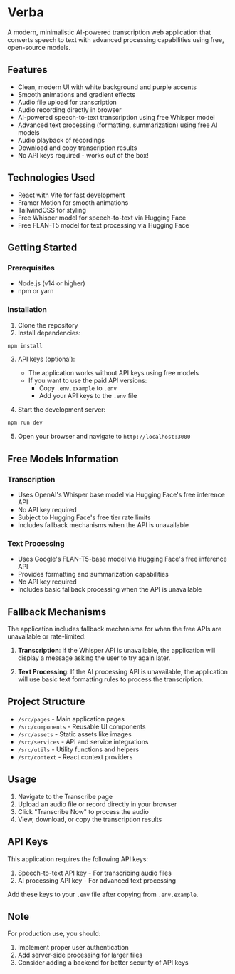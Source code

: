 # Verba

A modern, minimalistic AI-powered transcription web application that converts speech to text with advanced processing capabilities using free, open-source models.

## Features

- Clean, modern UI with white background and purple accents
- Smooth animations and gradient effects
- Audio file upload for transcription
- Audio recording directly in browser
- AI-powered speech-to-text transcription using free Whisper model
- Advanced text processing (formatting, summarization) using free AI models
- Audio playback of recordings
- Download and copy transcription results
- No API keys required - works out of the box!

## Technologies Used

- React with Vite for fast development
- Framer Motion for smooth animations
- TailwindCSS for styling
- Free Whisper model for speech-to-text via Hugging Face
- Free FLAN-T5 model for text processing via Hugging Face

## Getting Started

### Prerequisites

- Node.js (v14 or higher)
- npm or yarn

### Installation

1. Clone the repository
2. Install dependencies:

```bash
npm install
```

3. API keys (optional):
   - The application works without API keys using free models
   - If you want to use the paid API versions:
     - Copy `.env.example` to `.env`
     - Add your API keys to the `.env` file

4. Start the development server:

```bash
npm run dev
```

5. Open your browser and navigate to `http://localhost:3000`

## Free Models Information

### Transcription
- Uses OpenAI's Whisper base model via Hugging Face's free inference API
- No API key required
- Subject to Hugging Face's free tier rate limits
- Includes fallback mechanisms when the API is unavailable

### Text Processing
- Uses Google's FLAN-T5-base model via Hugging Face's free inference API
- Provides formatting and summarization capabilities
- No API key required
- Includes basic fallback processing when the API is unavailable

## Fallback Mechanisms

The application includes fallback mechanisms for when the free APIs are unavailable or rate-limited:

1. **Transcription**: If the Whisper API is unavailable, the application will display a message asking the user to try again later.

2. **Text Processing**: If the AI processing API is unavailable, the application will use basic text formatting rules to process the transcription.

## Project Structure

- `/src/pages` - Main application pages
- `/src/components` - Reusable UI components
- `/src/assets` - Static assets like images
- `/src/services` - API and service integrations
- `/src/utils` - Utility functions and helpers
- `/src/context` - React context providers

## Usage

1. Navigate to the Transcribe page
2. Upload an audio file or record directly in your browser
3. Click "Transcribe Now" to process the audio
4. View, download, or copy the transcription results

## API Keys

This application requires the following API keys:

1. Speech-to-text API key - For transcribing audio files
2. AI processing API key - For advanced text processing

Add these keys to your `.env` file after copying from `.env.example`.

## Note

For production use, you should:

1. Implement proper user authentication
2. Add server-side processing for larger files
3. Consider adding a backend for better security of API keys